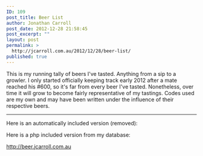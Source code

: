```yaml
---
ID: 109
post_title: Beer List
author: Jonathan Carroll
post_date: 2012-12-28 21:58:45
post_excerpt: ""
layout: post
permalink: >
  http://jcarroll.com.au/2012/12/28/beer-list/
published: true
---
```

This is my running tally of beers I've tasted. Anything from a sip to a growler. I only started officially keeping track early 2012 after a mate reached his #600, so it's far from every beer I've tasted. Nonetheless, over time it will grow to become fairly representative of my tastings. Codes used are my own and may have been written under the influence of their respective beers.

----
<!--
<div>
<ul>
	<li>Stone &amp; Wood Pacific</li>
	<li>Lobethal Pilsner</li>
	<li>Beard &amp; Brau Red Tail</li>
	<li>Mountain Goat Rare Breed Rye 2012</li>
	<li>Greenock Dark</li>
	<li>Vale Ale</li>
	<li>little Creatures Bright Ale</li>
	<li>Weinhas Festbier</li>
	<li>Sail And Anchor Clipper light</li>
	<li>Birrel</li>
	<li>Preservation Ale</li>
	<li>Mountain Goat B4 The Dawn Bipa</li>
	<li>Drs Prescription Bbipa</li>
	<li>Steam Exchange Truffle</li>
	<li>Bridge Rd Dunkel</li>
	<li>Fear Choc Stout</li>
	<li>Mountain Goat Imp Stout Hand Pump</li>
	<li>Yeastie Boys Green Tea</li>
	<li>Bridgeport Double Red Ale</li>
	<li>Heretic Evil Cousin</li>
	<li>Moylans NorCal IPA</li>
	<li>Coopers Celebration Ale</li>
	<li>Tiger</li>
	<li>Harry's Premium Lager (Harry's Bar Changi)</li>
	<li>Guinness Surger</li>
	<li>San Miguel</li>
	<li>Augustiner Dunkel</li>
	<li>Lowenbrau Helles</li>
	<li>Lowenbrau Urtyp</li>
	<li>Paulaner Pils</li>
	<li>Paulaner Salvator Rossa</li>
	<li>Forst 'Very Important Pils'</li>
	<li>Ceres Strong Ale</li>
	<li>Herrnbrau Export Hell</li>
	<li>Hofbrau Something (Tap)</li>
	<li>Peroni Nastro Azzuro</li>
	<li>Carrobiolo Pils (Tap B&amp;F)</li>
	<li>Terzo Miglio APA (")</li>
	<li>Toccalmatto Re Hop APA (")</li>
	<li>Dell'aspide Nirvana Belgian Strong (")</li>
	<li>Ducale Belgian Strong (")</li>
	<li>Menaresta 2 Di Picche BIPA (")</li>
	<li>Maltovivo Black lizard Robust Porter (", Cask)</li>
	<li>Brewfist X-Ray Imperial Porter (", Cask)</li>
	<li>Opperbacco TriplIPA</li>
	<li>Sail &amp; Anchor Monkey's Fist Pale</li>
	<li>Burleigh Brewing Co Black Giraffe Coffee Lager</li>
	<li>Orkney Skull Splitter Rich Ale</li>
	<li>Sail &amp; Anchor Boa's Bind Amber (Amazingly Clear)</li>
	<li>Westmalle Trappist Tripel</li>
	<li>Sail &amp; Anchor Lark's Foot Golden Ale</li>
	<li>Schlossgold Alkoholfreies</li>
	<li>Karl Strauss Red Trolley Irish Red</li>
	<li>Sierra Nevada Torpedo Extra IPA</li>
	<li>Guinness (Can, Import)</li>
	<li>Kozel Dark</li>
	<li>Vale IPA</li>
	<li>Stoke Amber</li>
	<li>little Creatures PA</li>
	<li>Menabrea Birra</li>
	<li>Burleigh Brewing My Wife's Bitter</li>
	<li>Royal Dutch Post Horn Lager</li>
	<li>Monteith's Black Beer</li>
	<li>Karl Straus Tower10 IPA</li>
	<li>Sierra Nevada Stout</li>
	<li>Hook Norton Haymaker</li>
	<li>Hook Norton Twelve Days</li>
	<li>Sierra Nevada Southern Harvest</li>
	<li>Stoke Bomber Kiwi Kpa</li>
	<li>La Trappe Quadrupel</li>
</ul>
-->
Here is an automatically included version (removed):

<!-- [show_file file="https://dl.dropboxusercontent.com/u/12932232/beerlist_edited.txt"] -->

Here is a php included version from my database:

<a title="Jono's Beer List" href=" http://beer.jcarroll.com.au" target="_blank">http://beer.jcarroll.com.au</a>